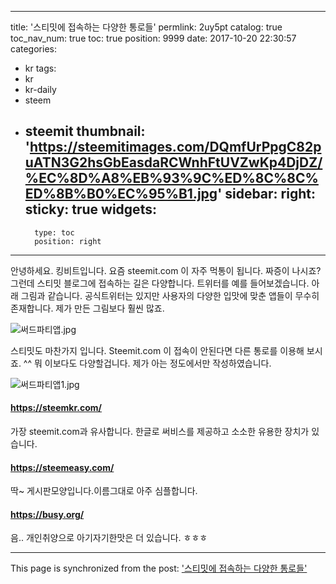 
---
title: '스티밋에 접속하는 다양한 통로들'
permlink: 2uy5pt
catalog: true
toc_nav_num: true
toc: true
position: 9999
date: 2017-10-20 22:30:57
categories:
- kr
tags:
- kr
- kr-daily
- steem
- steemit
thumbnail: 'https://steemitimages.com/DQmfUrPpgC82puATN3G2hsGbEasdaRCWnhFtUVZwKp4DjDZ/%EC%8D%A8%EB%93%9C%ED%8C%8C%ED%8B%B0%EC%95%B1.jpg'
sidebar:
    right:
        sticky: true
widgets:
    -
        type: toc
        position: right
---


안녕하세요. 킹비트입니다. 
요즘 steemit.com 이 자주 먹통이 됩니다. 짜증이 나시죠? 
그런데 스티밋 블로그에 접속하는 길은 다양합니다. 트위터를 예를 들어보겠습니다. 아래 그림과 같습니다. 공식트위터는 있지만 사용자의 다양한 입맛에 맞춘 앱들이 무수히 존재합니다. 제가 만든 그림보다 훨씬 많죠.

![써드파티앱.jpg](https://steemitimages.com/DQmfUrPpgC82puATN3G2hsGbEasdaRCWnhFtUVZwKp4DjDZ/%EC%8D%A8%EB%93%9C%ED%8C%8C%ED%8B%B0%EC%95%B1.jpg)

스티밋도 마찬가지 입니다. Steemit.com 이 접속이 안된다면 다른 통로를 이용해 보시죠. ^^ 뭐 이보다도 다양할겁니다. 제가 아는 정도에서만 작성하였습니다. 

![써드파티앱1.jpg](https://steemitimages.com/DQmaSDriXzoR5TBvC7qdFkA6q7zavZVrEB7uLUAehhg2tri/%EC%8D%A8%EB%93%9C%ED%8C%8C%ED%8B%B0%EC%95%B11.jpg)


#### https://steemkr.com/
가장 steemit.com과 유사합니다. 한글로 써비스를 제공하고 소소한 유용한 장치가 있습니다. 
#### https://steemeasy.com/
딱~ 게시판모양입니다.이름그대로 아주 심플합니다. 
#### https://busy.org/
음.. 개인취양으로 아기자기한맛은 더 있습니다. ㅎㅎㅎ

- - -

This page is synchronized from the post: ['스티밋에 접속하는 다양한 통로들'](https://steemit.com/@kingbit/2uy5pt)

